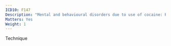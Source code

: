 ```yaml
---
ICD10: F147
Description: "Mental and behavioural disorders due to use of cocaine: Residual and late-onset psychotic disorder"
Matters: Yes
Weight: 1
---
```

Technique
